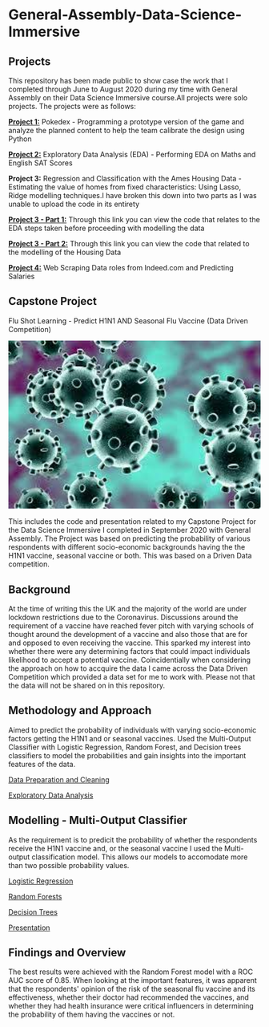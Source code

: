 # General-Assembly-Data-Science-Immersive
## Projects

This repository has been made public to show case the work that I completed through June to August 2020 during my time with General Assembly on their Data Science Immersive course.All projects were solo projects. 
The projects were as follows:

[**Project 1:**](https://github.com/mensah50/General-Assembly-Data-Science-Immersive/blob/master/project-1-v2-starter-code.ipynb)
Pokedex - Programming a prototype version of the game and analyze the planned content to help the team calibrate the design using Python

[**Project 2:**](https://github.com/mensah50/General-Assembly-Data-Science-Immersive/blob/master/project-02-v2-starter-code.ipynb)
Exploratory Data Analysis (EDA)  - Performing EDA on Maths and English SAT Scores

**Project 3:**
Regression and Classification with the Ames Housing Data - Estimating the value of homes from fixed characteristics: Using Lasso, Ridge modelling techniques.I have broken this down into two parts as I was unable to upload the code in its entirety

[**Project 3 - Part 1:**](https://github.com/mensah50/General-Assembly-Data-Science-Immersive/blob/master/project-03-starter-pt1.ipynb)
Through this link you can view the code that relates to the EDA steps taken before proceeding with modelling the data 

[**Project 3 - Part 2:**](https://github.com/mensah50/General-Assembly-Data-Science-Immersive/blob/master/project-03-starter-pt2.ipynb)
Through this link you can view the code that related to the modelling of the Housing Data 

[**Project 4:**](https://github.com/mensah50/General-Assembly-Data-Science-Immersive/blob/master/starter_code.ipynb)
Web Scraping Data roles from Indeed.com and Predicting Salaries

## Capstone Project
Flu Shot Learning - Predict H1N1 AND Seasonal Flu Vaccine (Data Driven Competition)

<img src="https://github.com/mensah50/General-Assembly-Data-Science-Immersive/blob/master/flu.jpeg" width="800px" height="auto">

This includes the code and presentation related to my Capstone Project for the Data Science Immersive I completed in September 2020 with General Assembly. The Project was based on predicting the probability of various respondents with different socio-economic backgrounds having the the H1N1 vaccine, seasonal vaccine or both. This was based on a Driven Data competition.

## Background

At the time of writing this the UK and the majority of the world are under lockdown restrictions due to the Coronavirus. Discussions around the requirement of a vaccine have reached fever pitch with varying schools of thought around the development of a vaccine and also those that are for and opposed to even receiving the vaccine. This sparked my interest into whether there were any determining factors that could impact individuals likelihood to accept a potential vaccine. Coincidentially when considering the approach on how to accquire the data I came across the Data Driven Competition which provided a data set for me to work with. Please not that the data will not be shared on in this repository.

## Methodology and Approach

Aimed to predict the probability of individuals with varying socio-economic factors getting the H1N1 and or seasonal vaccines. Used the Multi-Output Classifier with Logistic Regression, Random Forest, and Decision trees classifiers to model the probabilities and gain insights into the important features of the data.

[Data Preparation and Cleaning]()

[Exploratory Data Analysis]()

## Modelling - Multi-Output Classifier
As the requirement is to predicit the probability of whether the respondents receive the H1N1 vaccine and, or the seasonal vaccine I used the Multi-output classification model. This allows our models to accomodate more than two possible probability values.

[Logistic Regression](https://github.com/mensah50/General-Assembly-Data-Science-Immersive/blob/master/Logistic%20Regression%20-%20Flu%20Capstone.ipynb)

[Random Forests](https://github.com/mensah50/General-Assembly-Data-Science-Immersive/blob/master/Model-2_RandomF.ipynb)

[Decision Trees](https://github.com/mensah50/General-Assembly-Data-Science-Immersive/blob/master/Flu%20Capstone%20-%20Decision%20Trees.ipynb)

[Presentation](https://github.com/mensah50/General-Assembly-Data-Science-Immersive/blob/master/Flu_vaccine.pptx)

## Findings and Overview

The best results were achieved with the Random Forest model with a ROC AUC score of 0.85. When looking at the important features, it was apparent that the respondents' opinion of the risk of the seasonal flu vaccine and its effectiveness, whether their doctor had recommended the vaccines, and whether they had health insurance were critical influencers in determining the probability of them having the vaccines or not.
